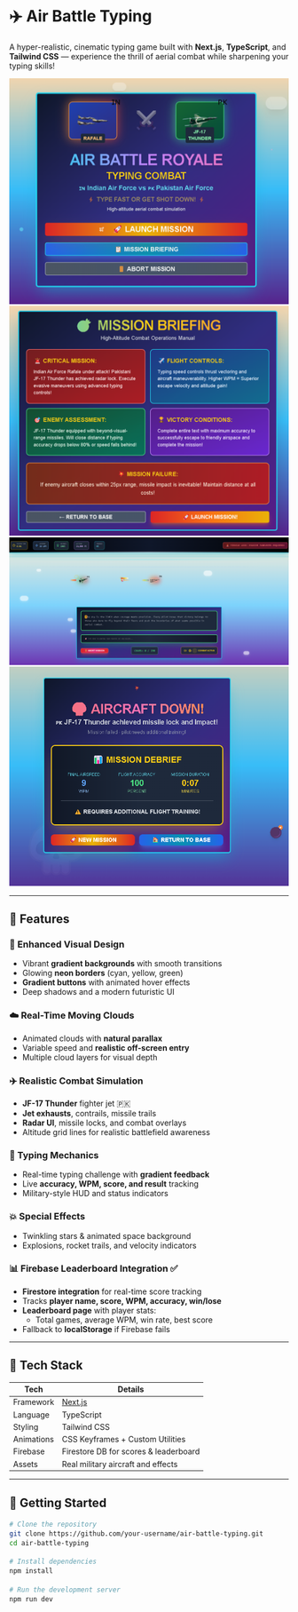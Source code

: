 # ✈️ Air Battle Typing   
 
A hyper-realistic, cinematic typing game built with **Next.js**, **TypeScript**, and **Tailwind CSS** — experience the thrill of aerial combat while sharpening your typing skills!

![Game Preview](/asset/c1.png)  
![Game Preview](/asset/c2.png)  
![Game Preview](/asset/c3.png)  
![Game Preview](/asset/c4.png)  

---

## 🌟 Features

### 🎨 Enhanced Visual Design
- Vibrant **gradient backgrounds** with smooth transitions
- Glowing **neon borders** (cyan, yellow, green)
- **Gradient buttons** with animated hover effects
- Deep shadows and a modern futuristic UI

### ☁️ Real-Time Moving Clouds
- Animated clouds with **natural parallax**
- Variable speed and **realistic off-screen entry**
- Multiple cloud layers for visual depth

### ✈️ Realistic Combat Simulation
- **JF-17 Thunder** fighter jet 🇵🇰
- **Jet exhausts**, contrails, missile trails
- **Radar UI**, missile locks, and combat overlays
- Altitude grid lines for realistic battlefield awareness

### 🎯 Typing Mechanics
- Real-time typing challenge with **gradient feedback**
- Live **accuracy, WPM, score, and result** tracking
- Military-style HUD and status indicators

### 💥 Special Effects
- Twinkling stars & animated space background
- Explosions, rocket trails, and velocity indicators

### 📊 Firebase Leaderboard Integration ✅
- **Firestore integration** for real-time score tracking
- Tracks **player name, score, WPM, accuracy, win/lose**
- **Leaderboard page** with player stats:
  - Total games, average WPM, win rate, best score
- Fallback to **localStorage** if Firebase fails

---

## 🔧 Tech Stack

| Tech        | Details                           |
|-------------|-----------------------------------|
| Framework   | [Next.js](https://nextjs.org/)    |
| Language    | TypeScript                        |
| Styling     | Tailwind CSS                      |
| Animations  | CSS Keyframes + Custom Utilities  |
| Firebase    | Firestore DB for scores & leaderboard |
| Assets      | Real military aircraft and effects |

---

## 🚀 Getting Started

```bash
# Clone the repository
git clone https://github.com/your-username/air-battle-typing.git
cd air-battle-typing

# Install dependencies
npm install

# Run the development server
npm run dev
